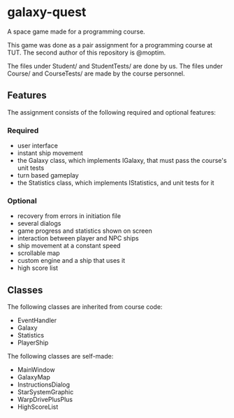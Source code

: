 # galaxy-quest

A space game made for a programming course.

This game was done as a pair assignment for a programming course at TUT. The second author of this repository is @moptim.

The files under Student/ and StudentTests/ are done by us. The files under Course/ and CourseTests/ are made by the course personnel.

## Features 
The assignment consists of the following required and optional features:

### Required
- user interface
- instant ship movement
- the Galaxy class, which implements IGalaxy, that must pass the course's unit tests
- turn based gameplay
- the Statistics class, which implements IStatistics, and unit tests for it
### Optional
- recovery from errors in initiation file
- several dialogs
- game progress and statistics shown on screen
- interaction between player and NPC ships
- ship movement at a constant speed
- scrollable map
- custom engine and a ship that uses it
- high score list

## Classes

The following classes are inherited from course code:
- EventHandler
- Galaxy
- Statistics
- PlayerShip

The following classes are self-made:
- MainWindow
- GalaxyMap
- InstructionsDialog
- StarSystemGraphic
- WarpDrivePlusPlus
- HighScoreList
